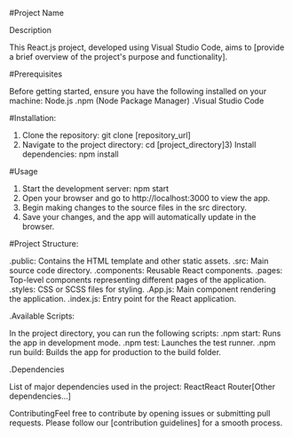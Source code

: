 #Project Name


Description

This React.js project, developed using Visual Studio Code, aims to [provide a brief overview of the project's purpose and functionality].


#Prerequisites


Before getting started, ensure you have the following installed on your machine:
 Node.js
.npm (Node Package Manager)
.Visual Studio Code

#Installation:
1) Clone the repository: git clone [repository_url]
2) Navigate to the project directory: cd [project_directory]3)
Install dependencies: npm install

#Usage
1) Start the development server: npm start
2) Open your browser and go to http://localhost:3000 to view the app.
3) Begin making changes to the source files in the src directory.
4) Save your changes, and the app will automatically update in the browser.


#Project Structure:

.public: Contains the HTML template and other static assets.
.src: Main source code directory.
.components: Reusable React components.
.pages: Top-level components representing different pages of the application.
.styles: CSS or SCSS files for styling.
.App.js: Main component rendering the application.
.index.js: Entry point for the React application.

.Available Scripts:

In the project directory, you can run the following scripts:
.npm start: Runs the app in development mode.
.npm test: Launches the test runner.
.npm run build: Builds the app for production to the build folder.

.Dependencies

List of major dependencies used in the project:
ReactReact Router[Other dependencies...]


ContributingFeel free to contribute by opening issues or submitting pull requests. Please follow our [contribution guidelines] for a smooth process.